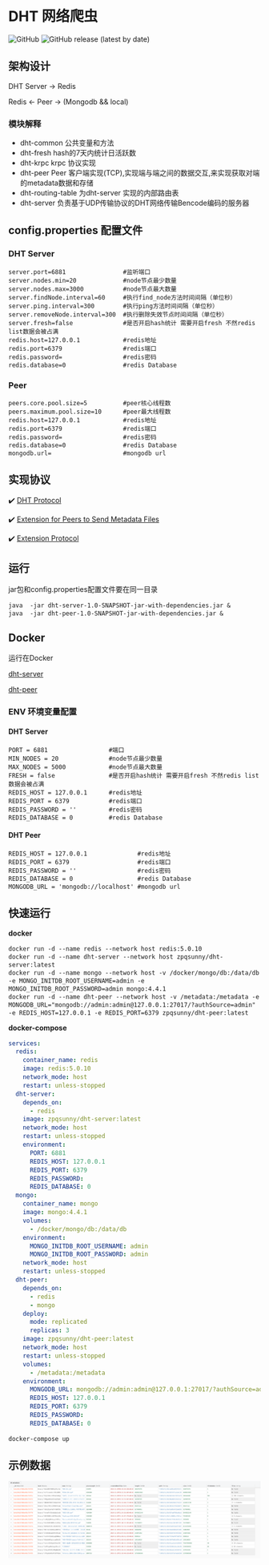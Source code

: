 # DHT 网络爬虫

![GitHub](https://img.shields.io/github/license/zpqsunny/dht)
![GitHub release (latest by date)](https://img.shields.io/github/v/release/zpqsunny/dht)

## 架构设计

DHT Server -> Redis

Redis <- Peer -> (Mongodb && local)        

### 模块解释
- dht-common        公共变量和方法
- dht-fresh         hash的7天内统计日活跃数
- dht-krpc          krpc 协议实现
- dht-peer          Peer 客户端实现(TCP),实现端与端之间的数据交互,来实现获取对端的metadata数据和存储
- dht-routing-table 为dht-server 实现的内部路由表
- dht-server        负责基于UDP传输协议的DHT网络传输Bencode编码的服务器

## config.properties 配置文件

### DHT Server
```properties
server.port=6881                #监听端口
server.nodes.min=20             #node节点最少数量
server.nodes.max=3000           #node节点最大数量
server.findNode.interval=60     #执行find_node方法时间间隔（单位秒）
server.ping.interval=300        #执行ping方法时间间隔（单位秒）
server.removeNode.interval=300  #执行删除失效节点时间间隔（单位秒）
server.fresh=false              #是否开启hash统计 需要开启fresh 不然redis list数据会被占满
redis.host=127.0.0.1            #redis地址
redis.port=6379                 #redis端口
redis.password=                 #redis密码
redis.database=0                #redis Database
```
### Peer
```properties
peers.core.pool.size=5          #peer核心线程数
peers.maximum.pool.size=10      #peer最大线程数
redis.host=127.0.0.1            #redis地址
redis.port=6379                 #redis端口
redis.password=                 #redis密码
redis.database=0                #redis Database
mongodb.url=                    #mongodb url
```


## 实现协议

:heavy_check_mark: [DHT Protocol](http://www.bittorrent.org/beps/bep_0005.html)

:heavy_check_mark: [Extension for Peers to Send Metadata Files](http://www.bittorrent.org/beps/bep_0009.html)

:heavy_check_mark: [Extension Protocol](http://www.bittorrent.org/beps/bep_0010.html)

## 运行

jar包和config.properties配置文件要在同一目录

```shell script
java  -jar dht-server-1.0-SNAPSHOT-jar-with-dependencies.jar &
java  -jar dht-peer-1.0-SNAPSHOT-jar-with-dependencies.jar &
```

## Docker

运行在Docker

[dht-server](https://hub.docker.com/repository/docker/zpqsunny/dht-server)

[dht-peer](https://hub.docker.com/repository/docker/zpqsunny/dht-peer)

### ENV 环境变量配置

#### DHT Server

```properties
PORT = 6881                 #端口
MIN_NODES = 20              #node节点最少数量
MAX_NODES = 5000            #node节点最大数量
FRESH = false               #是否开启hash统计 需要开启fresh 不然redis list数据会被占满
REDIS_HOST = 127.0.0.1      #redis地址
REDIS_PORT = 6379           #redis端口
REDIS_PASSWORD = ''         #redis密码
REDIS_DATABASE = 0          #redis Database
```

#### DHT Peer

```properties
REDIS_HOST = 127.0.0.1              #redis地址
REDIS_PORT = 6379                   #redis端口
REDIS_PASSWORD = ''                 #redis密码
REDIS_DATABASE = 0                  #redis Database
MONGODB_URL = 'mongodb://localhost' #mongodb url
```

## 快速运行

**docker**
```shell
docker run -d --name redis --network host redis:5.0.10
docker run -d --name dht-server --network host zpqsunny/dht-server:latest
docker run -d --name mongo --network host -v /docker/mongo/db:/data/db -e MONGO_INITDB_ROOT_USERNAME=admin -e MONGO_INITDB_ROOT_PASSWORD=admin mongo:4.4.1
docker run -d --name dht-peer --network host -v /metadata:/metadata -e MONGODB_URL="mongodb://admin:admin@127.0.0.1:27017/?authSource=admin" -e REDIS_HOST=127.0.0.1 -e REDIS_PORT=6379 zpqsunny/dht-peer:latest
```

**docker-compose**
```yaml
services:
  redis:
    container_name: redis
    image: redis:5.0.10
    network_mode: host
    restart: unless-stopped
  dht-server:
    depends_on:
      - redis
    image: zpqsunny/dht-server:latest
    network_mode: host
    restart: unless-stopped
    environment:
      PORT: 6881
      REDIS_HOST: 127.0.0.1
      REDIS_PORT: 6379
      REDIS_PASSWORD:
      REDIS_DATABASE: 0
  mongo:
    container_name: mongo
    image: mongo:4.4.1
    volumes:
      - /docker/mongo/db:/data/db
    environment:
      MONGO_INITDB_ROOT_USERNAME: admin
      MONGO_INITDB_ROOT_PASSWORD: admin
    network_mode: host
    restart: unless-stopped
  dht-peer:
    depends_on:
      - redis
      - mongo
    deploy:
      mode: replicated
      replicas: 3
    image: zpqsunny/dht-peer:latest
    network_mode: host
    restart: unless-stopped
    volumes:
      - /metadata:/metadata
    environment:
      MONGODB_URL: mongodb://admin:admin@127.0.0.1:27017/?authSource=admin
      REDIS_HOST: 127.0.0.1
      REDIS_PORT: 6379
      REDIS_PASSWORD:
      REDIS_DATABASE: 0
```
```shell
docker-compose up
```
## 示例数据

![example-data](example-data.png)
